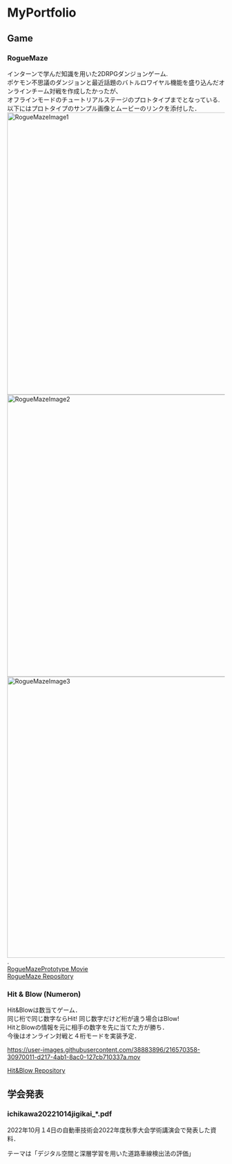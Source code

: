 # MyPortfolio

## Game
### RogueMaze 
インターンで学んだ知識を用いた2DRPGダンジョンゲーム.  
ポケモン不思議のダンジョンと最近話題のバトルロワイヤル機能を盛り込んだオンラインチーム対戦を作成したかったが、  
オフラインモードのチュートリアルステージのプロトタイプまでとなっている.  
以下にはプロトタイプのサンプル画像とムービーのリンクを添付した．
<img width="653" alt="RogueMazeImage1" src="https://user-images.githubusercontent.com/38883896/216561614-afd16689-9a1d-427d-b5e2-f7c6f8fe7fe5.png">
<img width="653" alt="RogueMazeImage2" src="https://user-images.githubusercontent.com/38883896/216561641-4d540254-2975-406e-977d-18da1105dc84.png">
<img width="651" alt="RogueMazeImage3" src="https://user-images.githubusercontent.com/38883896/216561673-df4300a6-41a1-423a-8b14-0406e08511d1.png">.  
[RogueMazePrototype Movie](https://github.com/Nariniii/MyPortfolio/blob/main/RogueMazeMovie.mov)  
[RogueMaze Repository](https://github.com/Nariniii/RogueMaze)

### Hit & Blow (Numeron)
Hit&Blowは数当てゲーム．  
同じ桁で同じ数字ならHit! 同じ数字だけど桁が違う場合はBlow!  
HitとBlowの情報を元に相手の数字を先に当てた方が勝ち．  
今後はオンライン対戦と４桁モードを実装予定．

https://user-images.githubusercontent.com/38883896/216570358-30970011-d217-4ab1-8ac0-127cb710337a.mov

[Hit&Blow Repository](https://github.com/Nariniii/HitAndBlow)



## 学会発表
### ichikawa20221014jigikai_*.pdf
2022年10月１4日の自動車技術会2022年度秋季大会学術講演会で発表した資料．

テーマは「デジタル空間と深層学習を用いた道路車線検出法の評価」

